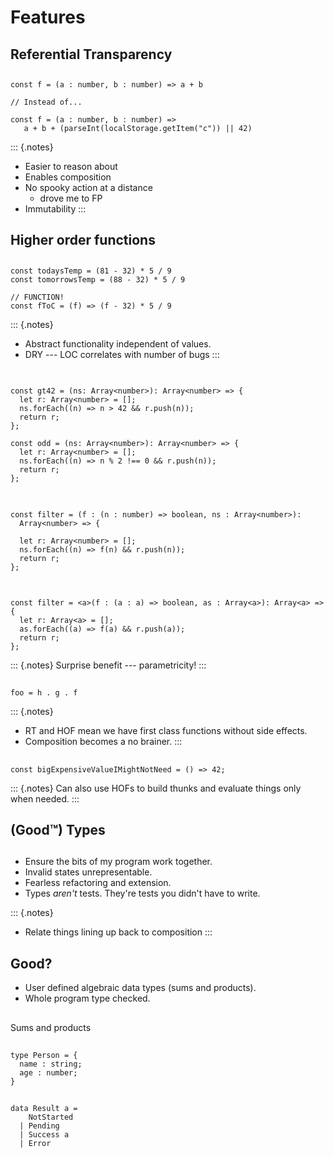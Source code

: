 # Features

## Referential Transparency

##

``` {.typescript}
const f = (a : number, b : number) => a + b

// Instead of...

const f = (a : number, b : number) =>
   a + b + (parseInt(localStorage.getItem("c")) || 42)
```

::: {.notes}
- Easier to reason about
- Enables composition
- No spooky action at a distance
   + drove me to FP
- Immutability
:::

## Higher order functions

##

```{.typescript}
const todaysTemp = (81 - 32) * 5 / 9
const tomorrowsTemp = (88 - 32) * 5 / 9

// FUNCTION!
const fToC = (f) => (f - 32) * 5 / 9
```

::: {.notes}
- Abstract functionality independent of values.
- DRY --- LOC correlates with number of bugs
:::

##

<pre class="typescript"><code data-trim data-noescape>
<span class="fragment fade-out" data-fragment-index="1">const gt42 = (ns: Array&lt;number&gt;): Array&lt;number&gt; => {
  let r: Array&lt;number&gt; = [];
  ns.forEach((n) => </span>n > 42<span class="fragment fade-out" data-fragment-index="1"> && r.push(n));
  return r;
};</span>

<span class="fragment fade-out" data-fragment-index="1">const odd = (ns: Array&lt;number&gt;): Array&lt;number&gt; => {
  let r: Array&lt;number&gt; = [];
  ns.forEach((n) => </span>n % 2 !== 0<span class="fragment fade-out" data-fragment-index="1"> && r.push(n));
  return r;
};
</span></code></pre>

##

<pre class="ts"><code data-trim data-noescape>
const filter = (f : (n : number) => boolean, ns : Array&lt;number&gt;):
  Array&lt;number&gt; => {

  let r: Array&lt;number&gt; = [];
  ns.forEach((n) => f(n) && r.push(n));
  return r;
};
</code></pre>

##

<pre class="ts"><code data-trim data-noescape>
const filter = &lt;a&gt;(f : (a : a) => boolean, as : Array&lt;a&gt;): Array&lt;a&gt; => {
  let r: Array&lt;a&gt; = [];
  as.forEach((a) => f(a) && r.push(a));
  return r;
};
</code></pre>

::: {.notes}
Surprise benefit --- parametricity!
:::

##

```{.haskell}
foo = h . g . f
```

::: {.notes}
- RT and HOF mean we have first class functions without side effects.
- Composition becomes a no brainer.
:::

##

``` {.ts}
const bigExpensiveValueIMightNotNeed = () => 42;
```

::: {.notes}
Can also use HOFs to build thunks and evaluate things only when needed.
:::

## (Good&#8482;) Types

##

- Ensure the bits of my program work together.
- Invalid states unrepresentable.
- Fearless refactoring and extension.
- Types _aren't_ tests. They're tests you didn't have to write.

::: {.notes}
- Relate things lining up back to composition
:::

## Good?

- User defined algebraic data types (sums and products).
- Whole program type checked.

## 

Sums and products

##

```{.ts}
type Person = {
  name : string;
  age : number;
}
```

##

```{.haskell}
data Result a =
    NotStarted
  | Pending
  | Success a
  | Error
```

